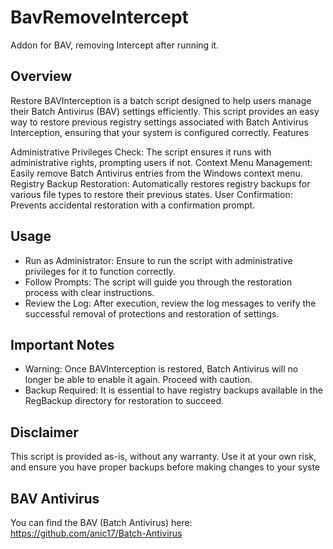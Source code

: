 # BavRemoveIntercept
Addon for BAV, removing Intercept after running it. 
## Overview

Restore BAVInterception is a batch script designed to help users manage their Batch Antivirus (BAV) settings efficiently. This script provides an easy way to restore previous registry settings associated with Batch Antivirus Interception, ensuring that your system is configured correctly.
Features

Administrative Privileges Check: The script ensures it runs with administrative rights, prompting users if not.
Context Menu Management: Easily remove Batch Antivirus entries from the Windows context menu.
Registry Backup Restoration: Automatically restores registry backups for various file types to restore their previous states.
User Confirmation: Prevents accidental restoration with a confirmation prompt.

## Usage

- Run as Administrator: Ensure to run the script with administrative privileges for it to function correctly.
- Follow Prompts: The script will guide you through the restoration process with clear instructions.
- Review the Log: After execution, review the log messages to verify the successful removal of protections and restoration of settings.

## Important Notes

- Warning: Once BAVInterception is restored, Batch Antivirus will no longer be able to enable it again. Proceed with caution.
- Backup Required: It is essential to have registry backups available in the RegBackup directory for restoration to succeed.

## Disclaimer

This script is provided as-is, without any warranty. Use it at your own risk, and ensure you have proper backups before making changes to your syste

## BAV Antivirus
You can find the BAV (Batch Antivirus) here: https://github.com/anic17/Batch-Antivirus
